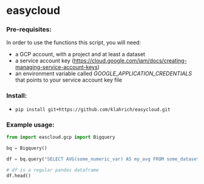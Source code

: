 # easycloud



### Pre-requisites:

In order to use the functions this script, you will need: 
- a GCP account, with a project and at least a dataset 
- a service account key (https://cloud.google.com/iam/docs/creating-managing-service-account-keys)
- an environment variable called _GOOGLE_APPLICATION_CREDENTIALS_ that points to your service account key file

### Install:

- `pip install git+https://github.com/klahrich/easycloud.git`

### Example usage:

```python
from import eascloud.gcp import Bigquery

bq = Bigquery()

df = bq.query("SELECT AVG(some_numeric_var) AS my_avg FROM some_dataset.some_table")

# df is a regular pandas dataframe
df.head()
```
